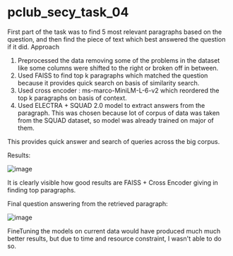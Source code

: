 # pclub_secy_task_04

First part of the task was to find 5 most relevant paragraphs based on the question, and then find the piece of text which best answered the question if it did.
Approach
1. Preprocessed the data removing some of the problems in the dataset like some columns were shifted to the right or broken off in between.
2. Used FAISS to find top k paragraphs which matched the question because it provides quick search on basis of similarity search.
3. Used cross encoder : ms-marco-MiniLM-L-6-v2 which reordered the top k paragraphs on basis of context.
4. Used ELECTRA + SQUAD 2.0 model to extract answers from the paragraph. This was chosen because lot of corpus of data was taken from the SQUAD dataset, so model was already trained on major of them.

This provides quick answer and search of queries across the big corpus.

Results: 

![image](https://github.com/aayush01x/pclub_secy_task_04/assets/153027947/687a89f4-5538-4838-a01f-a141bfef7422)

It is clearly visible how good results are FAISS + Cross Encoder giving in finding top paragraphs.

Final question answering from the retrieved paragraph:

![image](https://github.com/aayush01x/pclub_secy_task_04/assets/153027947/cdf164bc-fe00-40a0-aa4f-82a90fb4db33)

FineTuning the models on current data would have produced much much better results, but due to time and resource constraint, I wasn't able to do so.
